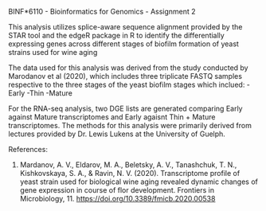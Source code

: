 BINF*6110 - Bioinformatics for Genomics - Assignment 2 

This analysis utilizes splice-aware sequence alignment provided by the STAR tool and the edgeR package in R to identify the differentially expressing genes across different stages of biofilm formation of yeast strains used for wine aging 

The data used for this analysis was derived from the study conducted by Marodanov et al (2020), which includes three triplicate FASTQ samples respective to the three stages of the yeast biofilm stages which inclued:
-Early
-Thin
-Mature 

For the RNA-seq analysis, two DGE lists are generated comparing Early against Mature transcriptomes and Early agaisnt Thin + Mature transcriptomes.
The methods for this analysis were primarily derived from lectures provided by Dr. Lewis Lukens at the University of Guelph.

References: 
1. Mardanov, A. V., Eldarov, M. A., Beletsky, A. V., Tanashchuk, T. N., Kishkovskaya, S. A., & Ravin, N. V. (2020). Transcriptome profile of yeast strain used for biological wine aging revealed dynamic changes of gene expression in course of flor development. Frontiers in Microbiology, 11. https://doi.org/10.3389/fmicb.2020.00538
